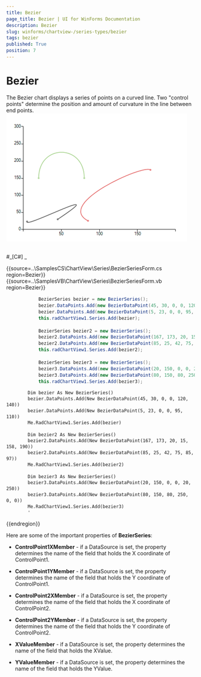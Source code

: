 ```yaml
---
title: Bezier
page_title: Bezier | UI for WinForms Documentation
description: Bezier
slug: winforms/chartview-/series-types/bezier
tags: bezier
published: True
position: 7
---
```


# Bezier



The Bezier chart displays a series of points on a curved line.  Two "control points" determine the position and amount of curvature
      in the line between end points.![chartview-series-types-bezier 001](images/chartview-series-types-bezier001.png)

## 

#_[C#] _

	



{{source=..\SamplesCS\ChartView\Series\BezierSeriesForm.cs region=Bezier}} 
{{source=..\SamplesVB\ChartView\Series\BezierSeriesForm.vb region=Bezier}} 

````C#
            BezierSeries bezier = new BezierSeries();   
            bezier.DataPoints.Add(new BezierDataPoint(45, 30, 0, 0, 120, 140)); 
            bezier.DataPoints.Add(new BezierDataPoint(5, 23, 0, 0, 95, 110)); 
            this.radChartView1.Series.Add(bezier);  

            BezierSeries bezier2 = new BezierSeries();   
            bezier2.DataPoints.Add(new BezierDataPoint(167, 173, 20, 15, 158, 190));  
            bezier2.DataPoints.Add(new BezierDataPoint(85, 25, 42, 75, 85, 97)); 
            this.radChartView1.Series.Add(bezier2);  

            BezierSeries bezier3 = new BezierSeries();  
            bezier3.DataPoints.Add(new BezierDataPoint(20, 150, 0, 0, 20, 250));  
            bezier3.DataPoints.Add(new BezierDataPoint(80, 150, 80, 250, 0, 0));           
            this.radChartView1.Series.Add(bezier3);
````
````VB.NET
        Dim bezier As New BezierSeries()
        bezier.DataPoints.Add(New BezierDataPoint(45, 30, 0, 0, 120, 140))
        bezier.DataPoints.Add(New BezierDataPoint(5, 23, 0, 0, 95, 110))
        Me.RadChartView1.Series.Add(bezier)

        Dim bezier2 As New BezierSeries()
        bezier2.DataPoints.Add(New BezierDataPoint(167, 173, 20, 15, 158, 190))
        bezier2.DataPoints.Add(New BezierDataPoint(85, 25, 42, 75, 85, 97))
        Me.RadChartView1.Series.Add(bezier2)

        Dim bezier3 As New BezierSeries()
        bezier3.DataPoints.Add(New BezierDataPoint(20, 150, 0, 0, 20, 250))
        bezier3.DataPoints.Add(New BezierDataPoint(80, 150, 80, 250, 0, 0))
        Me.RadChartView1.Series.Add(bezier3)
        '
````

{{endregion}} 




Here are some of the important properties of __BezierSeries__:
        

* __ControlPoint1XMember__ - if a DataSource is set, the property determines the name of the field that holds the X coordinate of ControlPoint1.
            

* __ControlPoint1YMember__ - if a DataSource is set, the property determines the name of the field that holds the Y coordinate of ControlPoint1.
            

* __ControlPoint2XMember__ - if a DataSource is set, the property determines the name of the field that holds the X coordinate of ControlPoint2.
            

* __ControlPoint2YMember__ - if a DataSource is set, the property determines the name of the field that holds the Y coordinate of ControlPoint2.
            

* __XValueMember__ - if a DataSource is set, the property determines the name of the field that holds the XValue.
            

* __YValueMember__ - if a DataSource is set, the property determines the name of the field that holds the YValue.
            
